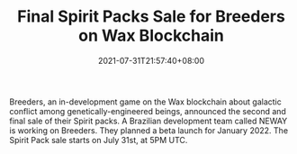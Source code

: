 ﻿---
title: "Final Spirit Packs Sale for Breeders on Wax Blockchain"
date: 2021-07-31T21:57:40+08:00
lastmod: 2021-07-31T16:45:40+08:00
draft: false
authors: ["Montgomery"]
description: "Breeders, an in-development game on the Wax blockchain about galactic conflict among genetically-engineered beings, announced the second and final sale of their Spirit packs. A Brazilian development team called NEWAY is working on Breeders. They planned a beta launch for January 2022. The Spirit Pack sale starts on July 31st, at 5PM UTC."
featuredImage: "final-spirit-packs-sale-for-breeders-on-wax-blockchain.png"
tags: ["Strategy Games","Play to Earn"]
categories: ["news"]
news: ["Strategy Games"]
weight: 
lightgallery: true
pinned: false
recommend: false
recommend1: false
---

Breeders, an in-development game on the Wax blockchain about galactic conflict among genetically-engineered beings, announced the second and final sale of their Spirit packs. A Brazilian development team called NEWAY is working on Breeders. They planned a beta launch for January 2022. The Spirit Pack sale starts on July 31st, at 5PM UTC.

<!--more-->

